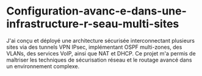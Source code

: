 # Configuration-avanc-e-dans-une-infrastructure-r-seau-multi-sites
J'ai conçu et déployé une architecture sécurisée interconnectant plusieurs sites via des tunnels VPN IPsec, implémentant OSPF multi-zones, des VLANs, des services VoIP, ainsi que NAT et DHCP. Ce projet m'a permis de maîtriser les techniques de sécurisation réseau et le routage avancé dans un environnement complexe.
